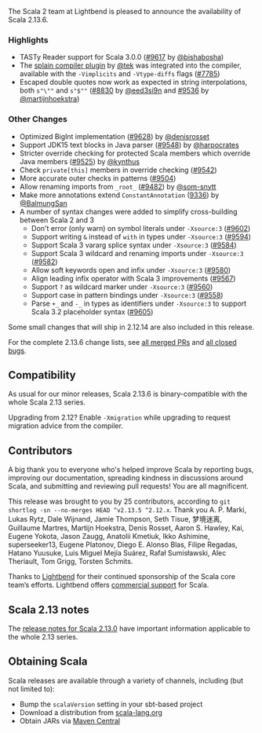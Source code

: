 The Scala 2 team at Lightbend is pleased to announce the availability of Scala 2.13.6.

### Highlights

* TASTy Reader support for Scala 3.0.0 ([#9617](https://github.com/scala/scala/pull/9617) by [@bishabosha](https://github.com/bishabosha))
* The [splain compiler plugin](https://github.com/tek/splain) by [@tek](https://github.com/tek) was integrated into the compiler, available with the `-Vimplicits` and `-Vtype-diffs` flags ([#7785](https://github.com/scala/scala/pull/7785]))
* Escaped double quotes now work as expected in string interpolations, both `s"\""` and `s"$""` ([#8830](https://github.com/scala/scala/pull/8830) by [@eed3si9n](https://github.com/eed3si9n) and [#9536](https://github.com/scala/scala/pull/9536) by [@martijnhoekstra](https://github.com/martijnhoekstra))

### Other Changes

* Optimized BigInt implementation ([#9628](https://github.com/scala/scala/pull/9628)) by [@denisrosset](https://github.com/denisrosset)
* Support JDK15 text blocks in Java parser ([#9548](https://github.com/scala/scala/pull/9548)) by [@harpocrates](https://github.com/harpocrates)
* Stricter override checking for protected Scala members which override Java members ([#9525](https://github.com/scala/scala/pull/9525)) by [@kynthus](https://github.com/kynthus)
* Check `private[this]` members in override checking ([#9542](https://github.com/scala/scala/pull/9542))
* More accurate outer checks in patterns ([#9504](https://github.com/scala/scala/pull/9504))
* Allow renaming imports from `_root_` ([#9482](https://github.com/scala/scala/pull/9482)) by [@som-snytt](https://github.com/som-snytt)
* Make more annotations extend `ConstantAnnotation` ([9336](https://github.com/scala/scala/pull/9336)) by [@BalmungSan](https://github.com/BalmungSan)
* A number of syntax changes were added to simplify cross-building between Scala 2 and 3
  * Don't error (only warn) on symbol literals under `-Xsource:3` ([#9602](https://github.com/scala/scala/pull/9602))
  * Support writing `&` instead of `with` in types under `-Xsource:3` ([#9594](https://github.com/scala/scala/pull/9594))
  * Support Scala 3 vararg splice syntax under `-Xsource:3` ([#9584](https://github.com/scala/scala/pull/9584))
  * Support Scala 3 wildcard and renaming imports under `-Xsource:3` ([#9582](https://github.com/scala/scala/pull/9582))
  * Allow soft keywords open and infix under `-Xsource:3` ([#9580](https://github.com/scala/scala/pull/9580))
  * Align leading infix operator with Scala 3 improvements ([#9567](https://github.com/scala/scala/pull/9567))
  * Support `?` as wildcard marker under `-Xsource:3` ([#9560](https://github.com/scala/scala/pull/9560))
  * Support case in pattern bindings under `-Xsource:3` ([#9558](https://github.com/scala/scala/pull/9558))
  * Parse `+_` and `-_` in types as identifiers under `-Xsource:3` to support Scala 3.2 placeholder syntax ([#9605](https://github.com/scala/scala/pull/9605))

Some small changes that will ship in 2.12.14 are also included in this release.

For the complete 2.13.6 change lists, see [all merged PRs](https://github.com/scala/scala/pulls?q=is%3Amerged%20milestone%3A2.13.6) and [all closed bugs](https://github.com/scala/bug/issues?utf8=%E2%9C%93&q=is%3Aclosed+milestone%3A2.13.6).

## Compatibility

As usual for our minor releases, Scala 2.13.6 is binary-compatible with the whole Scala 2.13 series.

Upgrading from 2.12? Enable `-Xmigration` while upgrading to request migration advice from the compiler.

## Contributors

A big thank you to everyone who's helped improve Scala by reporting bugs, improving our documentation, spreading kindness in discussions around Scala, and submitting and reviewing pull requests! You are all magnificent.

This release was brought to you by 25 contributors, according to `git shortlog -sn --no-merges HEAD ^v2.13.5 ^2.12.x`. Thank you A. P. Marki, Lukas Rytz, Dale Wijnand, Jamie Thompson, Seth Tisue, 梦境迷离, Guillaume Martres, Martijn Hoekstra, Denis Rosset, Aaron S. Hawley, Kai, Eugene Yokota, Jason Zaugg, Anatolii Kmetiuk, Ikko Ashimine, superseeker13, Eugene Platonov, Diego E. Alonso Blas, Filipe Regadas, Hatano Yuusuke, Luis Miguel Mejía Suárez, Rafał Sumisławski, Alec Theriault, Tom Grigg, Torsten Schmits.

Thanks to [Lightbend](https://www.lightbend.com/scala) for their continued sponsorship of the Scala core team’s efforts. Lightbend offers [commercial support](https://www.lightbend.com/lightbend-platform-subscription) for Scala.

## Scala 2.13 notes

The [release notes for Scala 2.13.0](https://github.com/scala/scala/releases/v2.13.0) have important information applicable to the whole 2.13 series.

## Obtaining Scala

Scala releases are available through a variety of channels, including (but not limited to):

* Bump the `scalaVersion` setting in your sbt-based project
* Download a distribution from [scala-lang.org](http://scala-lang.org/download/2.13.6.html)
* Obtain JARs via [Maven Central](http://search.maven.org/#search%7Cga%7C1%7Cg%3A%22org.scala-lang%22%20AND%20v%3A%222.13.6%22)
